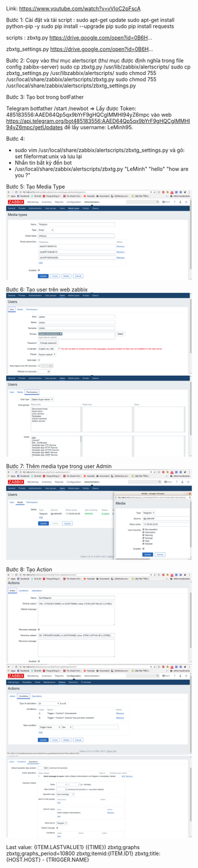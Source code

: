 Link: https://www.youtube.com/watch?v=vVIoC2pFscA

Bước 1: Cài đặt và tải script :
sudo apt-get update
sudo apt-get install python-pip -y
sudo pip install --upgrade pip
sudo pip install requests

scripts :
zbxtg.py
https://drive.google.com/open?id=0B6H...

zbxtg_settings.py
https://drive.google.com/open?id=0B6H...

Bước 2: Copy vào thư mục alertscript (thư mục được định nghĩa trong file config zabibx-server)
sudo cp zbxtg.py /usr/lib/zabbix/alertscripts/
sudo cp zbxtg_settings.py /usr/libzabbix/alertscripts/
sudo chmod 755 /usr/local/share/zabbix/alertscripts/zbxtg.py
sudo chmod 755 /usr/local/share/zabbix/alertscripts/zbxtg_settings.py

Bước 3: Tạo bot trong botFather

Telegram botfather
/start
/newbot
=> Lấy được Token: 485183556:AAED64Qp5qx9bYrF9gHQCgIMMHI94yZ6mpc
vào web https://api.telegram.org/bot485183556:AAED64Qp5qx9bYrF9gHQCgIMMHI94yZ6mpc/getUpdates
để lấy username: LeMinh95.

Bước 4: 
- sudo vim /usr/local/share/zabbix/alertscripts/zbxtg_settings.py và gõ: set fileformat:unix và lưu lại
- Nhắn tin bất kỳ đến bot
- /usr/local/share/zabbix/alertscripts/zbxtg.py "LeMinh" "hello" "how are you ?"

Bước 5: Tạo Media Type
![](image/a.png)


Bước 6: Tạo user trên web zabbix
![](image/b.png)
![](image/c.png)


Bước 7: Thêm media type trong user Admin
![](image/d.png)

Bước 8: Tạo Action 
![](image/e.png)
![](image/f.png)
![](image/g.png)

Last value: {ITEM.LASTVALUE1} ({TIME})
zbxtg;graphs
zbxtg;graphs_period=10800
zbxtg;itemid:{ITEM.ID1}
zbxtg;title:{HOST.HOST} - {TRIGGER.NAME}
